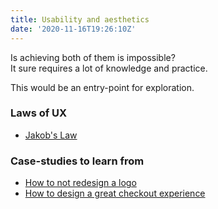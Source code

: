 ```yaml
---
title: Usability and aesthetics
date: '2020-11-16T19:26:10Z'
---
```


Is achieving both of them is impossible? \
It sure requires a lot of knowledge and practice.

This would be an entry-point for exploration.

### Laws of UX
- [Jakob's Law](./jakobs-law.md)

### Case-studies to learn from
- [How to not redesign a logo](./how-to-not-redesign-a-logo.md)
- [How to design a great checkout experience](./how-to-design-a-checkout-experience.md)
